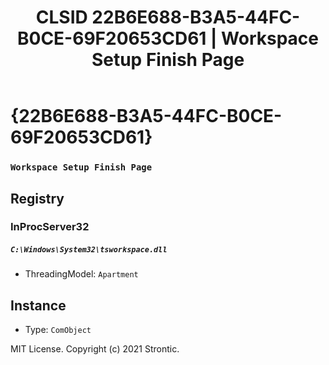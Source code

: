 ﻿---
title: "CLSID 22B6E688-B3A5-44FC-B0CE-69F20653CD61 | Workspace Setup Finish Page"
excerpt: What is COM-Object CLSID 22B6E688-B3A5-44FC-B0CE-69F20653CD61?
---

# {22B6E688-B3A5-44FC-B0CE-69F20653CD61}

### `Workspace Setup Finish Page`

## Registry


### InProcServer32

##### `C:\Windows\System32\tsworkspace.dll`
* ThreadingModel: `Apartment`

## Instance

* Type: `ComObject`

MIT License. Copyright (c) 2021 Strontic.


